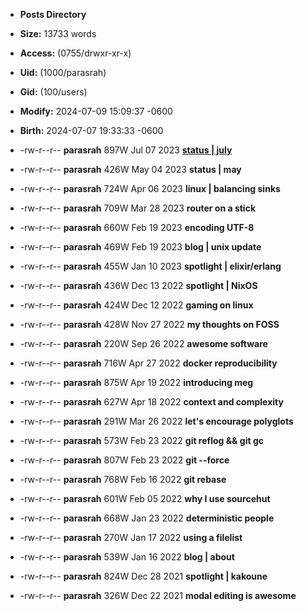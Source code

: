 - **Posts Directory**
- **Size:** 13733 words
- **Access:** (0755/drwxr-xr-x)
- **Uid:** (1000/parasrah)
- **Gid:** (100/users)
- **Modify:** 2024-07-09 15:09:37 -0600
- **Birth:** 2024-07-07 19:33:33 -0600

- -rw-r--r-- **parasrah** 897W Jul 07 2023 [**status | july**](https://blog.com)
- -rw-r--r-- **parasrah** 426W May 04 2023 **status | may**
- -rw-r--r-- **parasrah** 724W Apr 06 2023 **linux | balancing sinks**
- -rw-r--r-- **parasrah** 709W Mar 28 2023 **router on a stick**
- -rw-r--r-- **parasrah** 660W Feb 19 2023 **encoding UTF-8**
- -rw-r--r-- **parasrah** 469W Feb 19 2023 **blog | unix update**
- -rw-r--r-- **parasrah** 455W Jan 10 2023 **spotlight | elixir/erlang**
- -rw-r--r-- **parasrah** 436W Dec 13 2022 **spotlight | NixOS**
- -rw-r--r-- **parasrah** 424W Dec 12 2022 **gaming on linux**
- -rw-r--r-- **parasrah** 428W Nov 27 2022 **my thoughts on FOSS**
- -rw-r--r-- **parasrah** 220W Sep 26 2022 **awesome software**
- -rw-r--r-- **parasrah** 716W Apr 27 2022 **docker reproducibility**
- -rw-r--r-- **parasrah** 875W Apr 19 2022 **introducing meg**
- -rw-r--r-- **parasrah** 627W Apr 18 2022 **context and complexity**
- -rw-r--r-- **parasrah** 291W Mar 26 2022 **let's encourage polyglots**
- -rw-r--r-- **parasrah** 573W Feb 23 2022 **git reflog && git gc**
- -rw-r--r-- **parasrah** 807W Feb 23 2022 **git --force**
- -rw-r--r-- **parasrah** 768W Feb 16 2022 **git rebase**
- -rw-r--r-- **parasrah** 601W Feb 05 2022 **why I use sourcehut**
- -rw-r--r-- **parasrah** 668W Jan 23 2022 **deterministic people**
- -rw-r--r-- **parasrah** 270W Jan 17 2022 **using a filelist**
- -rw-r--r-- **parasrah** 539W Jan 16 2022 **blog | about**
- -rw-r--r-- **parasrah** 824W Dec 28 2021 **spotlight | kakoune**
- -rw-r--r-- **parasrah** 326W Dec 22 2021 **modal editing is awesome**
